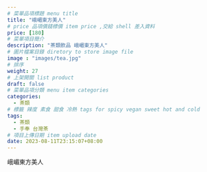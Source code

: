 ```yaml
---
# 菜單品項標題 menu title 
title: "峨嵋東方美人"
# price 品項價錢標價 item price ,交給 shell 差入資料
price: [180] 
# 菜單項目簡介 
description: "茶類飲品 峨嵋東方美人"
# 圖片檔案目錄 diretory to store image file
image : "images/tea.jpg"
# 排序
weight: 27 
# 上架開關 list product 
draft: false
# 菜單品項分類 menu item categories 
categories:
  - 茶類
# 標籤 辣度 素食 甜食 冷熱 tags for spicy vegan sweet hot and cold 
tags:
  - 茶類
  - 手奉 台灣茶
# 項目上傳日期 item upload date 
date: 2023-08-11T23:15:07+08:00
---
```


 峨嵋東方美人
